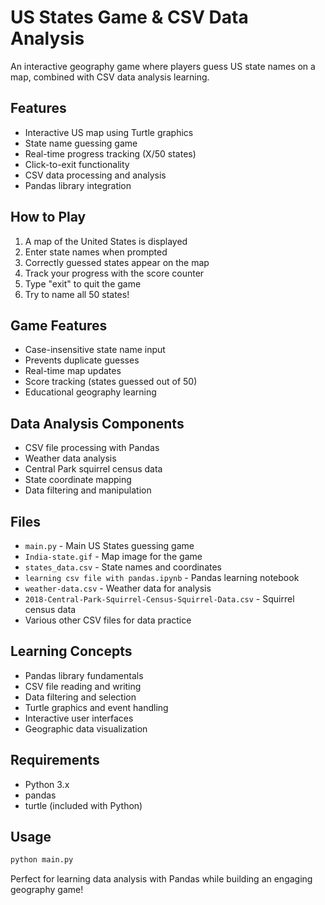 # US States Game & CSV Data Analysis

An interactive geography game where players guess US state names on a map, combined with CSV data analysis learning.

## Features
- Interactive US map using Turtle graphics
- State name guessing game
- Real-time progress tracking (X/50 states)
- Click-to-exit functionality
- CSV data processing and analysis
- Pandas library integration

## How to Play
1. A map of the United States is displayed
2. Enter state names when prompted
3. Correctly guessed states appear on the map
4. Track your progress with the score counter
5. Type "exit" to quit the game
6. Try to name all 50 states!

## Game Features
- Case-insensitive state name input
- Prevents duplicate guesses
- Real-time map updates
- Score tracking (states guessed out of 50)
- Educational geography learning

## Data Analysis Components
- CSV file processing with Pandas
- Weather data analysis
- Central Park squirrel census data
- State coordinate mapping
- Data filtering and manipulation

## Files
- `main.py` - Main US States guessing game
- `India-state.gif` - Map image for the game
- `states_data.csv` - State names and coordinates
- `learning csv file with pandas.ipynb` - Pandas learning notebook
- `weather-data.csv` - Weather data for analysis
- `2018-Central-Park-Squirrel-Census-Squirrel-Data.csv` - Squirrel census data
- Various other CSV files for data practice

## Learning Concepts
- Pandas library fundamentals
- CSV file reading and writing
- Data filtering and selection
- Turtle graphics and event handling
- Interactive user interfaces
- Geographic data visualization

## Requirements
- Python 3.x
- pandas
- turtle (included with Python)

## Usage
```bash
python main.py
```

Perfect for learning data analysis with Pandas while building an engaging geography game!